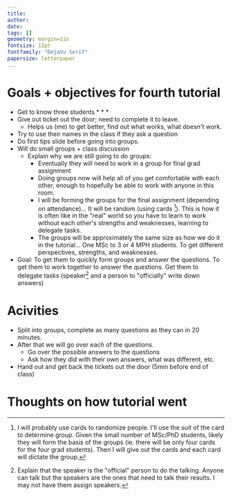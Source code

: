 ```yaml
---  
title:  
author:   
date:   
tags: []  
geometry: margin=1in  
fontsize: 12pt  
fontfamily: "DejaVu Serif"  
papersize: letterpaper  
...  
```


# Goals + objectives for fourth tutorial #
  
* Get to know three students
    * 
    * 
    * 
* Give out ticket out the door; need to complete it to leave.
    * Helps us (me) to get better, find out what works, what doesn't
      work.
* Try to use their names in the class if they ask a question
* Do first tips slide before going into groups.
* Will do small groups + class discussion
    * Explain why we are still going to do groups:
        - Eventually they will need to work in a group for final grad assignment
        - Doing groups now will help all of you get comfortable with
          each other, enough to hopefully be able to work with anyone
          in this room.
        - I will be forming the groups for the final assignment
          (depending on attendance)... It will be random (using
          cards [^cards]).  This is how it is often like in the "real" world so
          you have to learn to work without each other's strengths and
          weaknesses, learning to delegate tasks.
        - The groups will be approximately the same size as how we do
          it in the tutorial... One MSc to 3 or 4 MPH students.  To
          get different perspectives, strengths, and weaknesses.
* Goal: To get them to quickly form groups and answer the questions.
  To get them to work together to answer the questions.  Get them to
  delegate tasks (speaker[^sp] and a person to "officially" write down
  answers)

[^cards]: I will probably use cards to randomize people.  I'll use the
    suit of the card to determine group.  Given the small number of
    MSc/PhD students, likely they will form the basis of the groups
    (ie. there will be only four cards for the four grad students).
    Then I will give out the cards and each card will dictate the
    group.

[^sp]: Explain that the speaker is the "official" person to do the
    talking. Anyone can talk but the speakers are the ones that need
    to talk their results.  I may not have them assign speakers. 

# Acivities #

* Split into groups, complete as many questions as they can in 20
  minutes.
* After that we will go over each of the questions.
    * Go over the possible answers to the questions
    * Ask how they did with their own answers, what was different,
      etc.
* Hand out and get back the tickets out the door (5min before end of class)

# Thoughts on how tutorial went #

